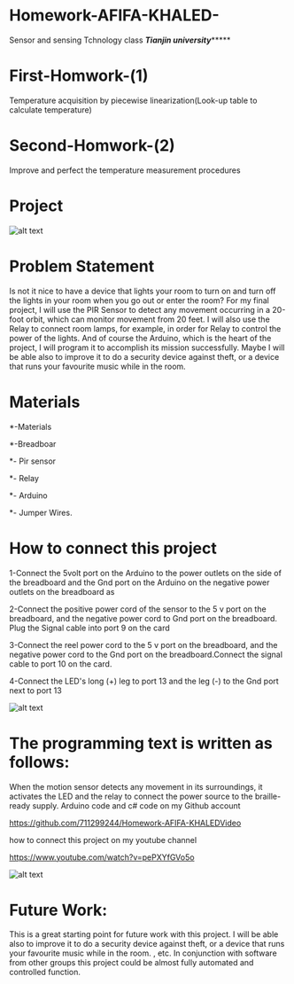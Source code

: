 # Homework-AFIFA-KHALED-
Sensor and sensing Tchnology class 
*****************************************Tianjin university**********************************************
#  First-Homwork-(1)

Temperature acquisition by piecewise linearization(Look-up table to calculate temperature)

#   Second-Homwork-(2)

Improve and perfect the temperature measurement procedures 
 
  #   Project 
  
![alt text](https://raw.githubusercontent.com/711299244/Homework-AFIFA-KHALED-/master/Project/IMG-20171015-WA0011.jpg)
  
 #    Problem Statement 
Is not it nice to have a device that lights your room to turn on and turn off the lights in your room when you go out or enter the room?
For my final project, I will use the PIR Sensor to detect any movement occurring in a 20-foot orbit, which can monitor movement from 20 feet. I will also use the Relay to connect room lamps, for example, in order for Relay to control the power of the lights. And of course the Arduino, which is the heart of the project, I will program it to accomplish its mission successfully. Maybe I will be able also to improve it to do a security device against theft, or a device that runs your favourite music while in the room.


   #   Materials
   

   *-Materials
   
   *-Breadboar                                                                                                                                                                                                                            

   *- Pir sensor
   
   *- Relay

  *- Arduino

   *- Jumper Wires.
   
   #  How to connect this project
   
   1-Connect the 5volt port on the Arduino to the power outlets on the side of the breadboard and the
 Gnd port on the Arduino on the negative power outlets on the breadboard as
 
 
  

2-Connect the positive power cord of the sensor to the 5 v port on the breadboard, and the negative power cord to
Gnd port on the breadboard. Plug the Signal cable into port 9 on the card



3-Connect the reel power cord to the 5 v port on the breadboard, and the negative power cord to the
Gnd port on the breadboard.Connect the signal cable to port 10 on the card.


4-Connect the LED's long (+) leg to port 13 and the leg (-) to the Gnd port next to port 13

![alt text](https://raw.githubusercontent.com/711299244/Homework-AFIFA-KHALED-/master/Project/3_step.jpg)


#  The programming text is written as follows:

When the motion sensor detects any movement in its surroundings, it activates the LED and the relay
 to connect the power source to the braille-ready supply. Arduino code and c# code on my Github account
 
https://github.com/711299244/Homework-AFIFA-KHALEDVideo

how to connect this project on my youtube channel

https://www.youtube.com/watch?v=pePXYfGVo5o

![alt text](https://raw.githubusercontent.com/711299244/Homework-AFIFA-KHALED-/master/Project/Domention.jpg)


#  Future Work:


This is a great starting point for future work with this project. I will be able also to improve it to do
 a security device against theft, or a device that runs your favourite music while in the room. , etc.
 In conjunction with software from other groups this project could be almost fully automated and controlled function.





